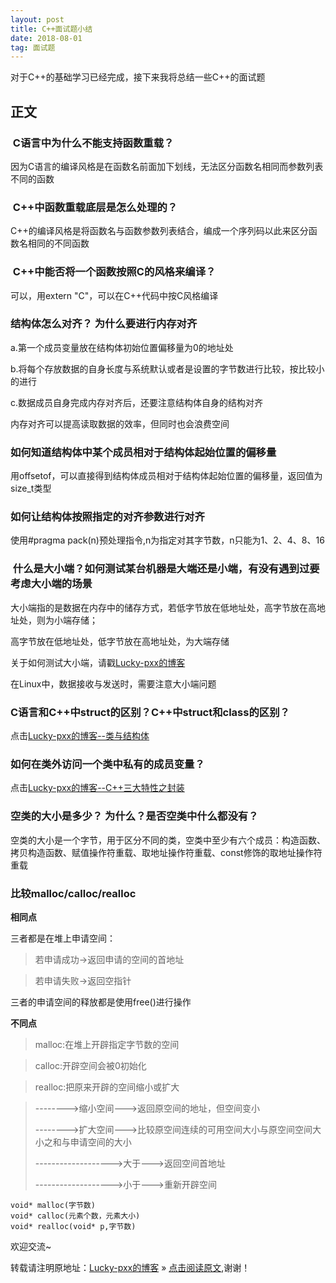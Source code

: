 ```yaml
---
layout: post
title: C++面试题小结
date: 2018-08-01
tag: 面试题
---  
```


对于C++的基础学习已经完成，接下来我将总结一些C++的面试题

## 正文

###  C语言中为什么不能支持函数重载？   

因为C语言的编译风格是在函数名前面加下划线，无法区分函数名相同而参数列表不同的函数

###  C++中函数重载底层是怎么处理的？

C++的编译风格是将函数名与函数参数列表结合，编成一个序列码以此来区分函数名相同的不同函数

###  C++中能否将一个函数按照C的风格来编译？

可以，用extern "C"，可以在C++代码中按C风格编译

### 结构体怎么对齐？ 为什么要进行内存对齐  

a.第一个成员变量放在结构体初始位置偏移量为0的地址处

b.将每个存放数据的自身长度与系统默认或者是设置的字节数进行比较，按比较小的进行

c.数据成员自身完成内存对齐后，还要注意结构体自身的结构对齐

内存对齐可以提高读取数据的效率，但同时也会浪费空间

### 如何知道结构体中某个成员相对于结构体起始位置的偏移量 

用offsetof，可以直接得到结构体成员相对于结构体起始位置的偏移量，返回值为size_t类型

### 如何让结构体按照指定的对齐参数进行对齐 

使用#pragma pack(n)预处理指令,n为指定对其字节数，n只能为1、2、4、8、16

###  什么是大小端？如何测试某台机器是大端还是小端，有没有遇到过要考虑大小端的场景  

大小端指的是数据在内存中的储存方式，若低字节放在低地址处，高字节放在高地址处，则为小端存储；

高字节放在低地址处，低字节放在高地址处，为大端存储

关于如何测试大小端，请戳[Lucky-pxx的博客](http://www.bingoxin.top)

在Linux中，数据接收与发送时，需要注意大小端问题

### C语言和C++中struct的区别？C++中struct和class的区别？

点击[Lucky-pxx的博客--类与结构体](http://www.bingoxin.top/2018/07/%E7%B1%BB%E4%B8%8E%E7%BB%93%E6%9E%84%E4%BD%93/)

### 如何在类外访问一个类中私有的成员变量？

点击[Lucky-pxx的博客--C++三大特性之封装](http://www.bingoxin.top/2018/06/C++%E7%9A%84%E4%B8%89%E5%A4%A7%E7%89%B9%E6%80%A7%E4%B9%8B%E5%B0%81%E8%A3%85/)

### 空类的大小是多少？ 为什么？是否空类中什么都没有？

空类的大小是一个字节，用于区分不同的类，空类中至少有六个成员：构造函数、拷贝构造函数、赋值操作符重载、取地址操作符重载、const修饰的取地址操作符重载

### 比较malloc/calloc/realloc

**相同点**

三者都是在堆上申请空间：

>若申请成功->返回申请的空间的首地址

>若申请失败->返回空指针

三者的申请空间的释放都是使用free()进行操作

**不同点**

>malloc:在堆上开辟指定字节数的空间

>calloc:开辟空间会被0初始化

>realloc:把原来开辟的空间缩小或扩大

>-------->缩小空间--->返回原空间的地址，但空间变小
>    
>-------->扩大空间--->比较原空间连续的可用空间大小与原空间空间大小之和与申请空间的大小
>
>------------------->大于--->返回空间首地址
>
>------------------->小于--->重新开辟空间

	void* malloc(字节数)
	void* calloc(元素个数，元素大小)
	void* realloc(void* p,字节数)

欢迎交流~
  
转载请注明原地址：[Lucky-pxx的博客](http://www.bingoxin.top) » [点击阅读原文](http://www.bingoxin.top/2018/08/C++%E9%9D%A2%E8%AF%95%E9%A2%98%E5%B0%8F%E7%BB%93/),谢谢！